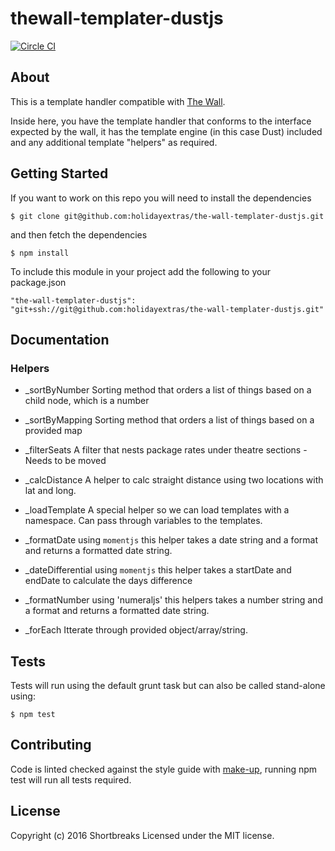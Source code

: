 # thewall-templater-dustjs

[![Circle CI](https://circleci.com/gh/holidayextras/the-wall-templater-dustjs/tree/master.svg?style=svg&circle-token=0d2db228af54ee6c66ab83dba0cafcb965f1f573)](https://circleci.com/gh/holidayextras/the-wall-templater-dustjs/tree/master)

## About

This is a template handler compatible with [The Wall](https://github.com/holidayextras/the-wall).

Inside here, you have the template handler that conforms to the interface expected by the wall, it has the template engine (in this case Dust) included and any additional template "helpers" as required.

## Getting Started

If you want to work on this repo you will need to install the dependencies

```
$ git clone git@github.com:holidayextras/the-wall-templater-dustjs.git
```

and then fetch the dependencies

```
$ npm install
```

To include this module in your project add the following to your package.json

```
"the-wall-templater-dustjs": "git+ssh://git@github.com:holidayextras/the-wall-templater-dustjs.git"
```


## Documentation

### Helpers

- _sortByNumber
	Sorting method that orders a list of things based on a child node, which is a number

- _sortByMapping
	Sorting method that orders a list of things based on a provided map

- _filterSeats
	A filter that nests package rates under theatre sections - Needs to be moved

- _calcDistance
	A helper to calc straight distance using two locations with lat and long.

- _loadTemplate
	A special helper so we can load templates with a namespace. Can pass through variables to the templates.

- _formatDate
	using `momentjs` this helper takes a date string and a format and returns a formatted date string.

- _dateDifferential
	using `momentjs` this helper takes a startDate and endDate to calculate the days difference

- _formatNumber
	using 'numeraljs' this helpers takes a number string and a format and returns a formatted date string.

- _forEach
	Itterate through provided object/array/string.

## Tests

Tests will run using the default grunt task but can also be called stand-alone using:
```
$ npm test
```

## Contributing

Code is linted checked against the style guide with [make-up](https://github.com/holidayextras/make-up), running npm test will run all tests required.


## License
Copyright (c) 2016 Shortbreaks
Licensed under the MIT license.

